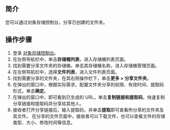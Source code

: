 ## 简介

您可以通过对象存储控制台，分享已创建的文件夹。

## 操作步骤

1. 登录 [对象存储控制台](https://console.cloud.tencent.com/cos5)。
2. 在左侧导航栏中，单击**存储桶列表**，进入存储桶列表页面。
3. 找到需要分享文件夹的存储桶，单击其存储桶名称，进入存储桶管理页面。
4. 在左侧导航栏中，选择**文件列表**，进入文件列表页面。
5. 找到需要分享的文件夹，在其右侧操作栏下，单击**更多 > 分享文件夹**。
6. 在弹出的窗口中，根据实际需求，配置文件夹分享的权限、有效时间、提取码形式，单击**确定**。
7. 在弹出的窗口中，即可看到已生成的 URL，单击**复制链接和提取码**，快速复制分享链接和提取码并分享给其他人。
8. 接收者打开分享链接后，输入提取码，并单击**提取**即可查看所分享的文件夹及其文件。
在分享的文件页面中，接收者可以下载文件，也可以查看文件的存储类型、大小、修改时间等信息。

